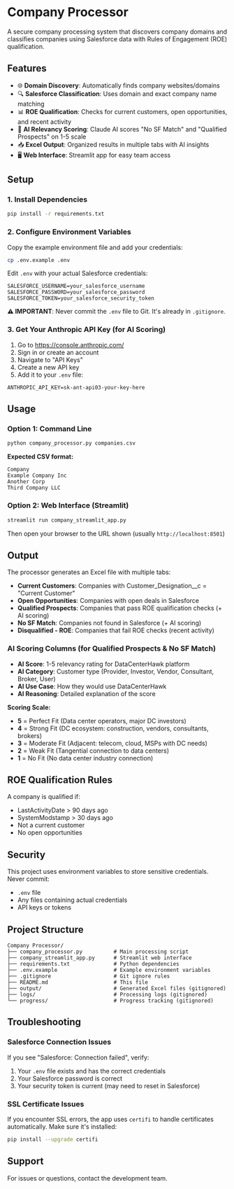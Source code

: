 # Company Processor

A secure company processing system that discovers company domains and classifies companies using Salesforce data with Rules of Engagement (ROE) qualification.

## Features

- 🌐 **Domain Discovery**: Automatically finds company websites/domains
- 🔍 **Salesforce Classification**: Uses domain and exact company name matching
- 📊 **ROE Qualification**: Checks for current customers, open opportunities, and recent activity
- 🤖 **AI Relevancy Scoring**: Claude AI scores "No SF Match" and "Qualified Prospects" on 1-5 scale
- 📥 **Excel Output**: Organized results in multiple tabs with AI insights
- 🖥️ **Web Interface**: Streamlit app for easy team access

## Setup

### 1. Install Dependencies

```bash
pip install -r requirements.txt
```

### 2. Configure Environment Variables

Copy the example environment file and add your credentials:

```bash
cp .env.example .env
```

Edit `.env` with your actual Salesforce credentials:

```
SALESFORCE_USERNAME=your_salesforce_username
SALESFORCE_PASSWORD=your_salesforce_password
SALESFORCE_TOKEN=your_salesforce_security_token
```

**⚠️ IMPORTANT**: Never commit the `.env` file to Git. It's already in `.gitignore`.

### 3. Get Your Anthropic API Key (for AI Scoring)

1. Go to https://console.anthropic.com/
2. Sign in or create an account
3. Navigate to "API Keys"
4. Create a new API key
5. Add it to your `.env` file:

```
ANTHROPIC_API_KEY=sk-ant-api03-your-key-here
```

## Usage

### Option 1: Command Line

```bash
python company_processor.py companies.csv
```

**Expected CSV format:**
```csv
Company
Example Company Inc
Another Corp
Third Company LLC
```

### Option 2: Web Interface (Streamlit)

```bash
streamlit run company_streamlit_app.py
```

Then open your browser to the URL shown (usually `http://localhost:8501`)

## Output

The processor generates an Excel file with multiple tabs:

- **Current Customers**: Companies with Customer_Designation__c = "Current Customer"
- **Open Opportunities**: Companies with open deals in Salesforce
- **Qualified Prospects**: Companies that pass ROE qualification checks (+ AI scoring)
- **No SF Match**: Companies not found in Salesforce (+ AI scoring)
- **Disqualified - ROE**: Companies that fail ROE checks (recent activity)

### AI Scoring Columns (for Qualified Prospects & No SF Match)

- **AI Score**: 1-5 relevancy rating for DataCenterHawk platform
- **AI Category**: Customer type (Provider, Investor, Vendor, Consultant, Broker, User)
- **AI Use Case**: How they would use DataCenterHawk
- **AI Reasoning**: Detailed explanation of the score

**Scoring Scale:**
- **5** = Perfect Fit (Data center operators, major DC investors)
- **4** = Strong Fit (DC ecosystem: construction, vendors, consultants, brokers)
- **3** = Moderate Fit (Adjacent: telecom, cloud, MSPs with DC needs)
- **2** = Weak Fit (Tangential connection to data centers)
- **1** = No Fit (No data center industry connection)

## ROE Qualification Rules

A company is qualified if:
- LastActivityDate > 90 days ago
- SystemModstamp > 30 days ago
- Not a current customer
- No open opportunities

## Security

This project uses environment variables to store sensitive credentials. Never commit:
- `.env` file
- Any files containing actual credentials
- API keys or tokens

## Project Structure

```
Company Processor/
├── company_processor.py          # Main processing script
├── company_streamlit_app.py      # Streamlit web interface
├── requirements.txt              # Python dependencies
├── .env.example                  # Example environment variables
├── .gitignore                    # Git ignore rules
├── README.md                     # This file
├── output/                       # Generated Excel files (gitignored)
├── logs/                         # Processing logs (gitignored)
└── progress/                     # Progress tracking (gitignored)
```

## Troubleshooting

### Salesforce Connection Issues

If you see "Salesforce: Connection failed", verify:
1. Your `.env` file exists and has the correct credentials
2. Your Salesforce password is correct
3. Your security token is current (may need to reset in Salesforce)

### SSL Certificate Issues

If you encounter SSL errors, the app uses `certifi` to handle certificates automatically. Make sure it's installed:

```bash
pip install --upgrade certifi
```

## Support

For issues or questions, contact the development team.
